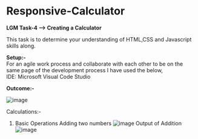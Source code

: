 # Responsive-Calculator
**LGM Task-4 --> Creating a Calculator**

This task is to determine your understanding of HTML,CSS and Javascript skills along.

**Setup:-**</br>
For an agile work process and collaborate with each other to be on the same page of the development process I have used the below, </br>
IDE: Microsoft Visual Code Studio

**Outcome:-**</br>

![image](https://user-images.githubusercontent.com/102990706/213889449-6083a038-4381-41fd-baec-709467dbe2be.png)

Calculations:-

1) Basic Operations
   Adding two numbers
![image](https://user-images.githubusercontent.com/102990706/213889516-7ab3a7f1-0335-43b7-9de6-302cae7e4232.png)
   Output of Addition
![image](https://user-images.githubusercontent.com/102990706/213889531-50061f70-3473-452e-b048-cc90a73102a2.png)


